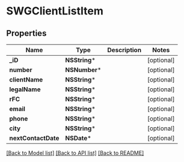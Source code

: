 # SWGClientListItem

## Properties
Name | Type | Description | Notes
------------ | ------------- | ------------- | -------------
**_iD** | **NSString*** |  | [optional] 
**number** | **NSNumber*** |  | [optional] 
**clientName** | **NSString*** |  | [optional] 
**legalName** | **NSString*** |  | [optional] 
**rFC** | **NSString*** |  | [optional] 
**email** | **NSString*** |  | [optional] 
**phone** | **NSString*** |  | [optional] 
**city** | **NSString*** |  | [optional] 
**nextContactDate** | **NSDate*** |  | [optional] 

[[Back to Model list]](../README.md#documentation-for-models) [[Back to API list]](../README.md#documentation-for-api-endpoints) [[Back to README]](../README.md)


